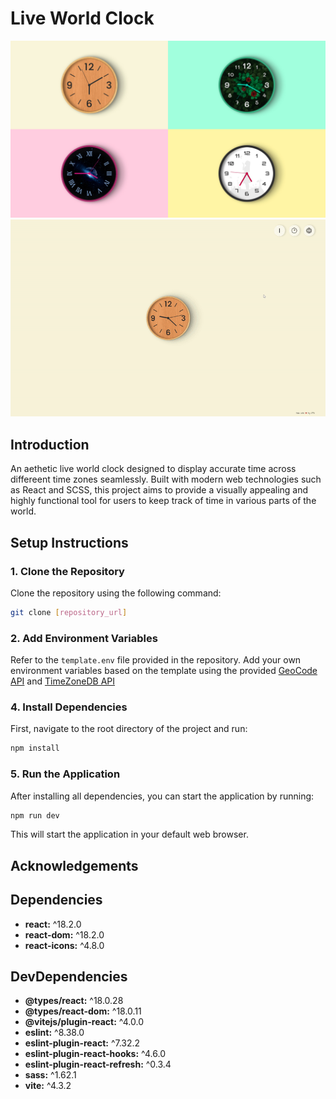# Live World Clock

![Clock components](./img/world-clock-banner.jpg)
![Demo Gif](./img/demo-gif.gif)

## Introduction

An aethetic live world clock designed to display accurate time across differeent time zones seamlessly. Built with modern web technologies such as React and SCSS, this project aims to provide a visually appealing and highly functional tool for users to keep track of time in various parts of the world.

## Setup Instructions

### 1. Clone the Repository

Clone the repository using the following command:

```bash
git clone [repository_url]
```

### 2. Add Environment Variables

Refer to the `template.env` file provided in the repository. Add your own environment variables based on the template using the provided
[GeoCode API](https://rapidapi.com/Noggle/api/reverse-geocoding-and-geolocation-service/playground/apiendpoint_13d32d7f-b167-4024-b83c-5a5ef2affe2c) and [TimeZoneDB API](https://timezonedb.com)

### 4. Install Dependencies

First, navigate to the root directory of the project and run:

```bash
npm install
```

### 5. Run the Application

After installing all dependencies, you can start the application by running:

```bash
npm run dev
```

This will start the application in your default web browser.

## Acknowledgements

## Dependencies

-  **react:** ^18.2.0
-  **react-dom:** ^18.2.0
-  **react-icons:** ^4.8.0

## DevDependencies

-  **@types/react:** ^18.0.28
-  **@types/react-dom:** ^18.0.11
-  **@vitejs/plugin-react:** ^4.0.0
-  **eslint:** ^8.38.0
-  **eslint-plugin-react:** ^7.32.2
-  **eslint-plugin-react-hooks:** ^4.6.0
-  **eslint-plugin-react-refresh:** ^0.3.4
-  **sass:** ^1.62.1
-  **vite:** ^4.3.2
